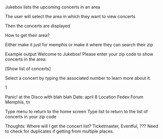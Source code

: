 Jukebox lists the upcoming concerts in an area

The user will select the area in which they want to view concerts

Then the concerts are displayed

How to get their area?

Either make it just for memphis or make it where they can search their zip

Example output
Welcome to Jukebox!
Please enter your zip code to show concerts in the area:

[Show list of concerts]

Select a concert by typing the associated number to learn more about it.

1

Panic! at the Disco with blah blah
Date: april 8
Location
Fedex Forum Memphis, tn

Type menu to return to the home screen
Type list to return to the list of concerts in your zip code

Thoughts:
Where will I get the concert list? Ticketmaster, Eventful, ???
Need to check for duplicates if getting from multiple places.
